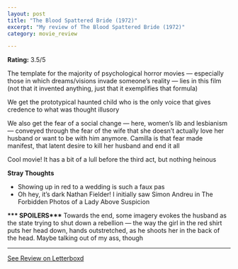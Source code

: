 ```yaml
---
layout: post
title: "The Blood Spattered Bride (1972)"
excerpt: "My review of The Blood Spattered Bride (1972)"
category: movie_review

---
```


**Rating:** 3.5/5

The template for the majority of psychological horror movies — especially those in which dreams/visions invade someone’s reality — lies in this film (not that it invented anything, just that it exemplifies that formula)

We get the prototypical haunted child who is the only voice that gives credence to what was thought illusory

We also get the fear of a social change — here, women’s lib and lesbianism — conveyed through the fear of the wife that she doesn’t actually love her husband or want to be with him anymore. Camilla is that fear made manifest, that latent desire to kill her husband and end it all

Cool movie! It has a bit of a lull before the third act, but nothing heinous

<b>Stray Thoughts</b>
* Showing up in red to a wedding is such a faux pas
* Oh hey, it’s dark Nathan Fielder! I initially saw Simon Andreu in The Forbidden Photos of a Lady Above Suspicion


<b>*** SPOILERS***</b>
Towards the end, some imagery evokes the husband as the state trying to shut down a rebellion — the way the girl in the red shirt puts her head down, hands outstretched, as he shoots her in the back of the head. Maybe talking out of my ass, though

<hr>

[See Review on Letterboxd](https://boxd.it/4eenj7)
